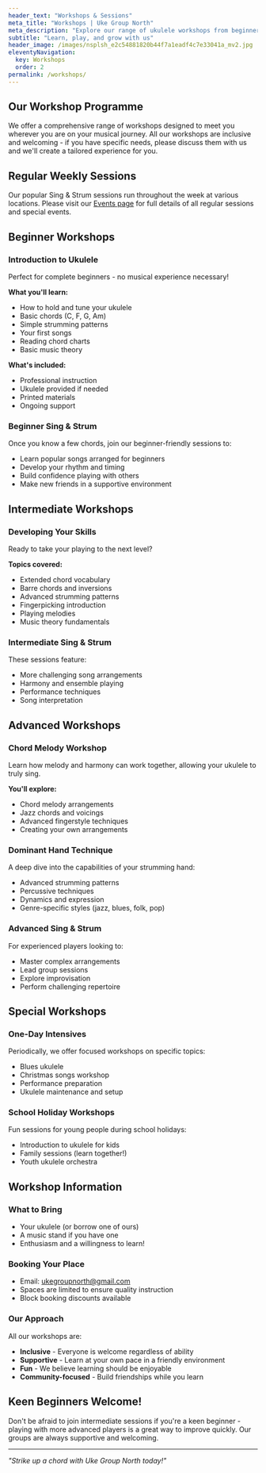 ```yaml
---
header_text: "Workshops & Sessions"
meta_title: "Workshops | Uke Group North"
meta_description: "Explore our range of ukulele workshops from beginner to advanced. Weekly sessions in Ramsbottom and surrounding areas."
subtitle: "Learn, play, and grow with us"
header_image: /images/nsplsh_e2c54881820b44f7a1eadf4c7e33041a_mv2.jpg
eleventyNavigation:
  key: Workshops
  order: 2
permalink: /workshops/
---
```


## Our Workshop Programme

We offer a comprehensive range of workshops designed to meet you wherever you are on your musical journey. All our workshops are inclusive and welcoming - if you have specific needs, please discuss them with us and we'll create a tailored experience for you.

## Regular Weekly Sessions

Our popular Sing & Strum sessions run throughout the week at various locations. Please visit our [Events page](/events/) for full details of all regular sessions and special events.

## Beginner Workshops

### Introduction to Ukulele
Perfect for complete beginners - no musical experience necessary!

**What you'll learn:**
- How to hold and tune your ukulele
- Basic chords (C, F, G, Am)
- Simple strumming patterns
- Your first songs
- Reading chord charts
- Basic music theory

**What's included:**
- Professional instruction
- Ukulele provided if needed
- Printed materials
- Ongoing support

### Beginner Sing & Strum
Once you know a few chords, join our beginner-friendly sessions to:
- Learn popular songs arranged for beginners
- Develop your rhythm and timing
- Build confidence playing with others
- Make new friends in a supportive environment

## Intermediate Workshops

### Developing Your Skills
Ready to take your playing to the next level?

**Topics covered:**
- Extended chord vocabulary
- Barre chords and inversions
- Advanced strumming patterns
- Fingerpicking introduction
- Playing melodies
- Music theory fundamentals

### Intermediate Sing & Strum
These sessions feature:
- More challenging song arrangements
- Harmony and ensemble playing
- Performance techniques
- Song interpretation

## Advanced Workshops

### Chord Melody Workshop
Learn how melody and harmony can work together, allowing your ukulele to truly sing.

**You'll explore:**
- Chord melody arrangements
- Jazz chords and voicings
- Advanced fingerstyle techniques
- Creating your own arrangements

### Dominant Hand Technique
A deep dive into the capabilities of your strumming hand:
- Advanced strumming patterns
- Percussive techniques
- Dynamics and expression
- Genre-specific styles (jazz, blues, folk, pop)

### Advanced Sing & Strum
For experienced players looking to:
- Master complex arrangements
- Lead group sessions
- Explore improvisation
- Perform challenging repertoire

## Special Workshops

### One-Day Intensives
Periodically, we offer focused workshops on specific topics:
- Blues ukulele
- Christmas songs workshop
- Performance preparation
- Ukulele maintenance and setup

### School Holiday Workshops
Fun sessions for young people during school holidays:
- Introduction to ukulele for kids
- Family sessions (learn together!)
- Youth ukulele orchestra

## Workshop Information

### What to Bring
- Your ukulele (or borrow one of ours)
- A music stand if you have one
- Enthusiasm and a willingness to learn!

### Booking Your Place
- Email: [ukegroupnorth@gmail.com](mailto:ukegroupnorth@gmail.com)
- Spaces are limited to ensure quality instruction
- Block booking discounts available

### Our Approach
All our workshops are:
- **Inclusive** - Everyone is welcome regardless of ability
- **Supportive** - Learn at your own pace in a friendly environment  
- **Fun** - We believe learning should be enjoyable
- **Community-focused** - Build friendships while you learn

## Keen Beginners Welcome!

Don't be afraid to join intermediate sessions if you're a keen beginner - playing with more advanced players is a great way to improve quickly. Our groups are always supportive and welcoming.

---

*"Strike up a chord with Uke Group North today!"*